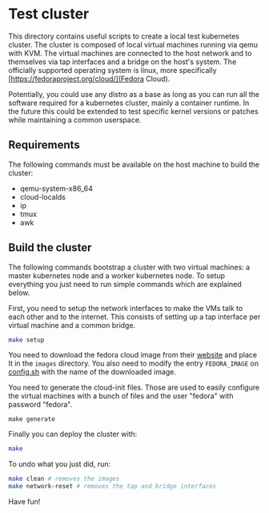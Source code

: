 # Test cluster

This directory contains useful scripts to create a local test
kubernetes cluster. The cluster is composed of local virtual machines
running via qemu with KVM. The virtual machines are connected to the
host network and to themselves via tap interfaces and a bridge on the
host's system. The officially supported operating system is linux,
more specifically [https://fedoraproject.org/cloud/](Fedora Cloud).

Potentially, you could use any distro as a base as long as you can run
all the software required for a kubernetes cluster, mainly a container
runtime. In the future this could be extended to test specific kernel
versions or patches while maintaining a common userspace.

## Requirements

The following commands must be available on the host machine to build
the cluster:

- qemu-system-x86_64
- cloud-localds
- ip
- tmux
- awk

## Build the cluster

The following commands bootstrap a cluster with two virtual machines:
a master kubernetes node and a worker kubernetes node. To setup
everything you just need to run simple commands which are explained
below.

First, you need to setup the network interfaces to make the VMs talk
to each other and to the internet. This consists of setting up a tap
interface per virtual machine and a common bridge.

```bash
make setup
```

You need to download the fedora cloud image from their
[website](https://fedoraproject.org/cloud/) and place It in the
`images` directory. You also need to modify the entry `FEDORA_IMAGE`
on [config.sh](./config.sh) with the name of the downloaded image.

You need to generate the cloud-init files. Those are used to easily
configure the virtual machines with a bunch of files and the user
"fedora" with password "fedora".

```
make generate
```

Finally you can deploy the cluster with:

```bash
make
```

To undo what you just did, run:

```bash
make clean # removes the images
make network-reset # removes the tap and bridge interfaces
```

Have fun!
